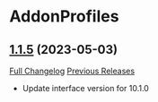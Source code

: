 # AddonProfiles

## [1.1.5](https://github.com/syndenbock/AddonProfiles/tree/1.1.5) (2023-05-03)
[Full Changelog](https://github.com/syndenbock/AddonProfiles/commits/1.1.5) [Previous Releases](https://github.com/syndenbock/AddonProfiles/releases)

- Update interface version for 10.1.0  
